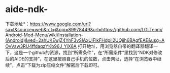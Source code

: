 # aide-ndk-
下载地址*：https://www.google.com/url?sa=t&source=web&rct=j&opi=89978449&url=https://github.com/LGLTeam/Android-Mod-Menu/wiki/Installation-(Android)&ved=2ahUKEwjZ4YnF3vSIAxUiFlkFHdpiI2UQjjh6BAgfEAE&usg=AOvVaw3RU4ffdaqzYKb96J_YiX6A
打开地址，用浏览器自带的翻译器翻译一下，这是一个github的资源，找到“所需条件”，在“所需条件”里找到“NDK对修改后的AIDE的支持”，在这里按照自己手机的位数，点击网址，选择“在浏览器中继续”，点击“下载为zip压缩文件”解密后下载即可。
